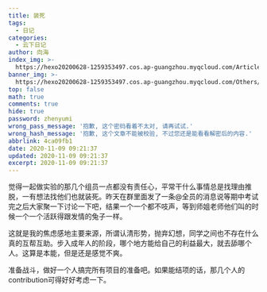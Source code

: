 ```yaml
---
title: 装死
tags:
  - 日记
categories:
  - 云下日记
author: 向海
index_img: >-
  https://hexo20200628-1259353497.cos.ap-guangzhou.myqcloud.com/Articles/Diary/Diary.png
banner_img: >-
  https://hexo20200628-1259353497.cos.ap-guangzhou.myqcloud.com/Others/Fluid/post/post2.jpg
top: false
math: true
comments: true
hide: true
password: zhenyumi
wrong_pass_message: '抱歉, 这个密码看着不太对, 请再试试.'
wrong_hash_message: '抱歉, 这个文章不能被校验, 不过您还是能看看解密后的内容.'
abbrlink: 4ca09fb1
date: 2020-11-09 09:21:37
updated: 2020-11-09 09:21:37
excerpt: 2020-11-09 09:21:37
---
```


觉得一起做实验的那几个组员一点都没有责任心，平常干什么事情总是找理由推脱，一有想法找他们也就装死。昨天在群里面发了一条@全员的消息说等期中考试完之后大家聚一下讨论一下吧，结果一个一个都不吱声，等到师姐老师他们叫的时候一个一个活跃得跟发情的兔子一样。

这就是我的焦虑感地主要来源，所谓认清形势，抛弃幻想，同学之间也不存在什么真的互帮互助。步入成年人的阶段，哪个地方能给自己的利益最大，就去舔哪个人。这算是本能，但是还是感觉不爽。

准备战斗，做好一个人搞完所有项目的准备吧。如果能结项的话，那几个人的contribution可得好好考虑一下。